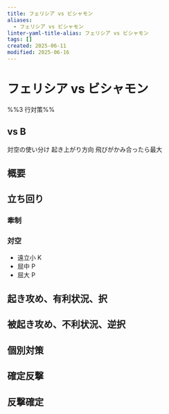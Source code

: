 ```yaml
---
title: フェリシア vs ビシャモン
aliases:
  - フェリシア vs ビシャモン
linter-yaml-title-alias: フェリシア vs ビシャモン
tags: []
created: 2025-06-11
modified: 2025-06-16
---
```


# フェリシア vs ビシャモン

%%3 行対策%%

## vs B

対空の使い分け
起き上がり方向
飛びがかみ合ったら最大

## 概要

## 立ち回り

### 牽制

### 対空

- 遠立小 K
- 屈中 P
- 屈大 P

## 起き攻め、有利状況、択

## 被起き攻め、不利状況、逆択

## 個別対策

## 確定反撃

## 反撃確定
